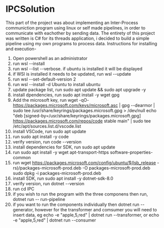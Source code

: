 # IPCSolution
This part of the project was about implementing an Inter-Process communiction program using linux or self made pipelines, in order to communicate with eachother by sending data. The entirety of this project was written is C# for its threads application, i decided to build a simple pipeline using my own programs to process data.
Instructions for installing and execution-

1. Open powershell as an administrator
2. run wsl --install
3. run wsl --list --verbose. if ubuntu is installed it will be displayed
4. if WSl is installed it needs to be updated, run wsl --update
5. run wsl --set-default-version 2
6. run wsl --install -d Ubuntu to install ubuntu
7. update package list, run sudo apt update && sudo apt upgrade -y
8. install dpendencies, run sudo apt install -y wget gpg
9. Add the microsoft key, run wget -qO- https://packages.microsoft.com/keys/microsoft.asc | gpg --dearmor | sudo tee /usr/share/keyrings/packages.microsoft.gpg > /dev/null echo "deb [signed-by=/usr/share/keyrings/packages.microsoft.gpg] https://packages.microsoft.com/repos/code stable main" | sudo tee /etc/apt/sources.list.d/vscode.list
10. install VSCode, run sudo apt update
11. run sudo apt install -y code
12. verify version, run code --version
13. install dependencies for SDK, run sudo apt update
14. run sudo apt install -y wget apt-transport-https software-properties-common
15. run wget https://packages.microsoft.com/config/ubuntu/$(lsb_release -rs)/packages-microsoft-prod.deb -O packages-microsoft-prod.deb sudo dpkg -i packages-microsoft-prod.deb
16. install SDK, run sudo apt install -y dotnet-sdk-8.0
17. verify version, run dotnet --version
18. run cd IPC
19. if you wish to run the program with the three componens then run, dotnet run -- run-pipeline
20. if you want to run the components individually then dotnet run -- generator, however for the transformer and comsumer you will need to insert data, eg  echo -e "apple,5,red" | dotnet run --transformer, or  echo -e "apple,5,red" | dotnet run --consumer
